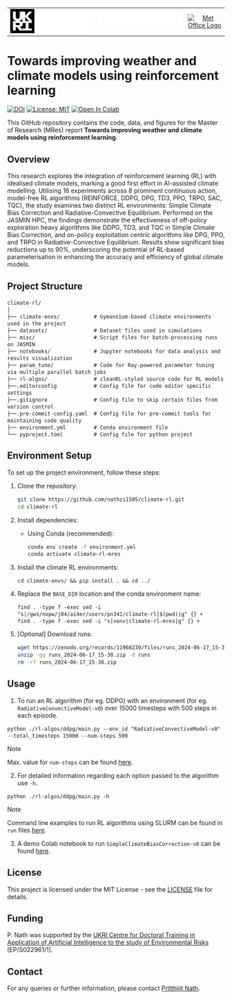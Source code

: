 <table>
  <tr align="center">
    <!-- UKRI Logo -->
    <td align="center">
      <a href="https://www.ukri.org/">
      <img src="https://raw.githubusercontent.com/ai4er-cdt/earthquake-predictability/main/assets/images/readme/logo_ukri.png" alt="UKRI Logo" width="400" /></a>
    </td>
    <!-- University of Cambridge Logo -->
    <td align="center">
      <a href="https://www.cam.ac.uk/">
      <img src="https://github.com/ai4er-cdt/earthquake-predictability/blob/main/assets/images/readme/logo_cambridge.png?raw=true" alt="University of Cambridge" width="400" /> </a>
    </td>
    <!-- Met Office Logo -->
    <td align="center">
      <a href="https://www.metoffice.gov.uk/">
      <img src="https://www.metoffice.gov.uk/binaries/content/gallery/metofficegovuk/images/about-us/website/mo_master_for_dark_backg_rbg.png" alt="Met Office Logo" width="400" /> </a>
    </td>
  </tr>
</table>


# Towards improving weather and climate models using reinforcement learning
[![DOI](https://zenodo.org/badge/DOI/10.5281/zenodo.11960239.svg)](https://doi.org/10.5281/zenodo.11960239) [![License: MIT](https://img.shields.io/badge/License-MIT-blue.svg)](https://opensource.org/licenses/MIT) [![Open In Colab](https://colab.research.google.com/assets/colab-badge.svg)](https://drive.google.com/file/d/1RhgvX5JXzvrH3LB_wJvcOkqjZRkoTvDA/view?usp=sharing)

This GitHub repository contains the code, data, and figures for the Master of Research (MRes) report **Towards improving weather and climate models using reinforcement learning**.

## Overview

This research explores the integration of reinforcement learning (RL) with idealised climate models, marking a good first effort in AI-assisted climate modelling. Utilising 16 experiments across 8 prominent continuous action, model-free RL algorithms (REINFORCE, DDPG, DPG, TD3, PPO, TRPO, SAC, TQC), the study examines two distinct RL environments: Simple Climate Bias Correction and Radiative-Convective Equilibrium. Performed on the JASMIN HPC, the findings demonstrate the effectiveness of off-policy exploration heavy algorithms like DDPG, TD3, and TQC in Simple Climate Bias Correction, and on-policy exploitation centric algorithms like DPG, PPO, and TRPO in Radiative-Convective Equilibrium. Results show significant bias reductions up to 90%, underscoring the potential of RL-based parameterisation in enhancing the accuracy and efficiency of global climate models.

## Project Structure

```
climate-rl/
│
├── climate-envs/           # Gymansium-based climate environments used in the project
├── datasets/               # Dataset files used in simulations
├── misc/                   # Script files for batch-processing runs on JASMIN
├── notebooks/              # Jupyter notebooks for data analysis and results visualization
├── param_tune/             # Code for Ray-powered parameter tuning via multiple parallel batch jobs
├── rl-algos/               # cleanRL-styled source code for RL models
├──.editorconfig            # Config file for code editor specific settings
├──.gitignore               # Config file to skip certain files from version control
├──.pre-commit-config.yaml  # Config file for pre-commit tools for maintaining code quality
├── environment.yml         # Conda environment file
└── pyproject.toml          # Config file for python project
```

## Environment Setup

To set up the project environment, follow these steps:

1. Clone the repository:
   ```bash
   git clone https://github.com/nathzi1505/climate-rl.git
   cd climate-rl
   ```

2. Install dependencies:
   - Using Conda (recommended):
     ```bash
     conda env create -f environment.yml
     conda activate climate-rl-mres
     ```

3. Install the climate RL environments:
    ```
    cd climate-envs/ && pip install . && cd ../
    ```

4. Replace the `BASE_DIR` location and the conda environment name:
   ```
   find . -type f -exec sed -i "s|/gws/nopw/j04/ai4er/users/pn341/climate-rl|$(pwd)|g" {} +
   find . -type f -exec sed -i "s|venv|climate-rl-mres|g" {} +
   ```

5. [Optional] Download runs:
    ```bash
    wget https://zenodo.org/records/11960239/files/runs_2024-06-17_15-38.zip
    unzip -qq runs_2024-06-17_15-38.zip -d runs
    rm -rf runs_2024-06-17_15-38.zip
    ```

## Usage

1. To run an RL algorithm (for eg. DDPG) with an environment (for eg. `RadiativeConvectiveModel-v0`) over 15000 timesteps with 500 steps in each episode.
```
python ./rl-algos/ddpg/main.py --env_id "RadiativeConvectiveModel-v0" --total_timesteps 15000 --num-steps 500
```
> [!NOTE]
> Max. value for `num-steps` can be found [here](/climate-envs/climate_envs/__init__.py).

2. For detailed information regarding each option passed to the algorithm use `-h`.
```
python ./rl-algos/ddpg/main.py -h
```
> [!NOTE]
> Command line examples to run RL algorithms using SLURM can be found in `run` files [here](/misc/).

3. A demo Colab notebook to run `SimpleClimateBiasCorrection-v0` can be found [here](https://drive.google.com/file/d/1RhgvX5JXzvrH3LB_wJvcOkqjZRkoTvDA/view?usp=sharing).


## License

This project is licensed under the MIT License - see the [LICENSE](LICENSE) file for details.

## Funding

P. Nath was supported by the [UKRI Centre for Doctoral Training in Application of Artificial Intelligence to the study of Environmental Risks](https://ai4er-cdt.esc.cam.ac.uk/) [EP/S022961/1].

## Contact

For any queries or further information, please contact [Pritthijit Nath](mailto:pn341@cam.ac.uk).
